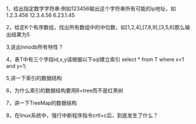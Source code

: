 1，给出指定数字字符串:例如123456输出这个字符串所有可能的ip地址，如1.2.3.456    12.3.4.56    6.23.1.45

2，给定K个有序数组，找出所有数组中的中位数，如[1,2,4],[7,8,9],[3,5,6]那么输出结果为5      

3,说出innodb所有特性？

4，表T中有三个字段id,x,y请根据以下sql建立索引  select * from T where x<1 and y=1;

5,讲一下索引的数据结构

6，为什么索引的数据结构要用B+tree而不是红黑树

7，讲一下TreeMap的数据结构

8，在linux系统中，强行中断程序指令crtl+c后，到底发生了什么？